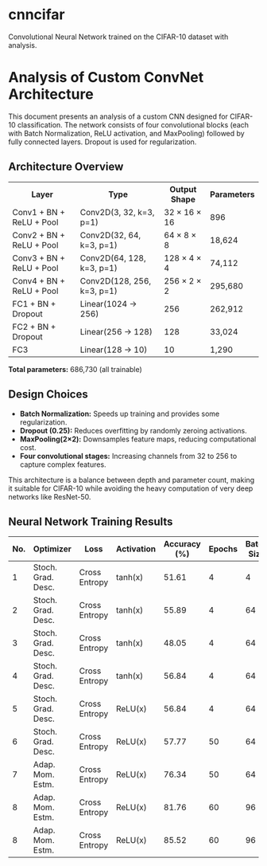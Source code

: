 # cnncifar
Convolutional Neural Network trained on the CIFAR-10 dataset with analysis.

<html>

<script src="https://polyfill.io/v3/polyfill.min.js?features=es6"></script>
<script id="MathJax-script" async
        src="https://cdn.jsdelivr.net/npm/mathjax@3/es5/tex-mml-chtml.js">
</script>


<h1>Analysis of Custom ConvNet Architecture</h1>
<p>
    This document presents an analysis of a custom CNN designed for CIFAR-10 classification. 
    The network consists of four convolutional blocks (each with Batch Normalization, ReLU activation, and MaxPooling) 
    followed by fully connected layers. Dropout is used for regularization.
</p>

<h2>Architecture Overview</h2>
<table>
    <tr>
        <th>Layer</th>
        <th>Type</th>
        <th>Output Shape</th>
        <th>Parameters</th>
    </tr>
    <tr>
        <td>Conv1 + BN + ReLU + Pool</td>
        <td>Conv2D(3, 32, k=3, p=1)</td>
        <td>32 × 16 × 16</td>
        <td>896</td>
    </tr>
    <tr>
        <td>Conv2 + BN + ReLU + Pool</td>
        <td>Conv2D(32, 64, k=3, p=1)</td>
        <td>64 × 8 × 8</td>
        <td>18,624</td>
    </tr>
    <tr>
        <td>Conv3 + BN + ReLU + Pool</td>
        <td>Conv2D(64, 128, k=3, p=1)</td>
        <td>128 × 4 × 4</td>
        <td>74,112</td>
    </tr>
    <tr>
        <td>Conv4 + BN + ReLU + Pool</td>
        <td>Conv2D(128, 256, k=3, p=1)</td>
        <td>256 × 2 × 2</td>
        <td>295,680</td>
    </tr>
    <tr>
        <td>FC1 + BN + Dropout</td>
        <td>Linear(1024 → 256)</td>
        <td>256</td>
        <td>262,912</td>
    </tr>
    <tr>
        <td>FC2 + BN + Dropout</td>
        <td>Linear(256 → 128)</td>
        <td>128</td>
        <td>33,024</td>
    </tr>
    <tr>
        <td>FC3</td>
        <td>Linear(128 → 10)</td>
        <td>10</td>
        <td>1,290</td>
    </tr>
</table>

<p><strong>Total parameters:</strong> 686,730 (all trainable)</p>

<h2>Design Choices</h2>
<ul>
    <li><strong>Batch Normalization:</strong> Speeds up training and provides some regularization.</li>
    <li><strong>Dropout (0.25):</strong> Reduces overfitting by randomly zeroing activations.</li>
    <li><strong>MaxPooling(2×2):</strong> Downsamples feature maps, reducing computational cost.</li>
    <li><strong>Four convolutional stages:</strong> Increasing channels from 32 to 256 to capture complex features.</li>
</ul>

<p>
    This architecture is a balance between depth and parameter count, making it suitable for CIFAR-10 while avoiding the 
    heavy computation of very deep networks like ResNet-50.
</p>


<body>

<h2>Neural Network Training Results</h2>

<table>
    <thead>
        <tr>
            <th>No.</th>
            <th>Optimizer</th>
            <th>Loss</th>
            <th>Activation</th>
            <th>Accuracy (%)</th>
            <th>Epochs</th>
            <th>Batch Size</th>
            <th>Learning Rate</th>
            <th># Parameters</th>
            <th># Layers</th>
        </tr>
    </thead>
    <tbody>
        <tr>
            <td>1</td>
            <td>Stoch. Grad. Desc.</td>
            <td>Cross Entropy</td>
            <td>tanh(x)</td>
            <td>51.61</td>
            <td>4</td>
            <td>4</td>
            <td>0.01</td>
            <td>545,546</td>
            <td>14</td>
        </tr>
        <tr>
            <td>2</td>
            <td>Stoch. Grad. Desc.</td>
            <td>Cross Entropy</td>
            <td>tanh(x)</td>
            <td>55.89</td>
            <td>4</td>
            <td>64</td>
            <td>0.01</td>
            <td>545,546</td>
            <td>14</td>
        </tr>
        <tr>
            <td>3</td>
            <td>Stoch. Grad. Desc.</td>
            <td>Cross Entropy</td>
            <td>tanh(x)</td>
            <td>48.05</td>
            <td>4</td>
            <td>64</td>
            <td>0.01</td>
            <td>545,546</td>
            <td>14</td>
        </tr>
        <tr>
            <td>4</td>
            <td>Stoch. Grad. Desc.</td>
            <td>Cross Entropy</td>
            <td>tanh(x)</td>
            <td>56.84</td>
            <td>4</td>
            <td>64</td>
            <td>0.001</td>
            <td>545,546</td>
            <td>14</td>
        </tr>
        <tr>
            <td>5</td>
            <td>Stoch. Grad. Desc.</td>
            <td>Cross Entropy</td>
            <td>ReLU(x)</td>
            <td>56.84</td>
            <td>4</td>
            <td>64</td>
            <td>0.001</td>
            <td>545,546</td>
            <td>14</td>
        </tr>
        <tr>
            <td>6</td>
            <td>Stoch. Grad. Desc.</td>
            <td>Cross Entropy</td>
            <td>ReLU(x)</td>
            <td>57.77</td>
            <td>50</td>
            <td>64</td>
            <td>0.001</td>
            <td>545,546</td>
            <td>14</td>
        </tr>
        <tr>
            <td>7</td>
            <td>Adap. Mom. Estm.</td>
            <td>Cross Entropy</td>
            <td>ReLU(x)</td>
            <td>76.34</td>
            <td>50</td>
            <td>64</td>
            <td>0.001</td>
            <td>545,546</td>
            <td>14</td>
        </tr>
        <tr>
            <td>8</td>
            <td>Adap. Mom. Estm.</td>
            <td>Cross Entropy</td>
            <td>ReLU(x)</td>
            <td>81.76</td>
            <td>60</td>
            <td>96</td>
            <td>0.001</td>
            <td>653,194</td>
            <td>16</td>
        </tr>
        <tr>
            <td>8</td>
            <td>Adap. Mom. Estm.</td>
            <td>Cross Entropy</td>
            <td>ReLU(x)</td>
            <td>85.52</td>
            <td>60</td>
            <td>96</td>
            <td>0.001</td>
            <td>686,730</td>
            <td>20</td>
        </tr>
    </tbody>
</table>

</body>
</html>
